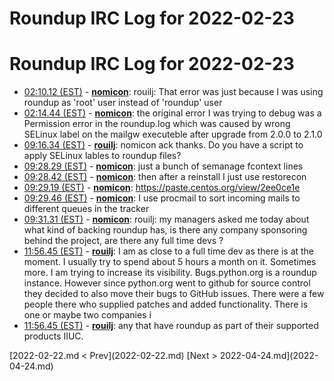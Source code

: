 # Roundup IRC Log for 2022-02-23 #
# Roundup IRC Log for 2022-02-23
* <a href="#02:10.12" id="02:10.12">02:10.12 (EST)</a> - __[nomicon](https://github.com/nomicon)__: rouilj: That error was just because I was using roundup as 'root' user instead of 'roundup' user
* <a href="#02:14.44" id="02:14.44">02:14.44 (EST)</a> - __[nomicon](https://github.com/nomicon)__: the original error I was trying to debug was a Permission error in the roundup.log which was caused by wrong SELinux label on the mailgw executeble after upgrade from 2.0.0 to 2.1.0
* <a href="#09:16.34" id="09:16.34">09:16.34 (EST)</a> - __[rouilj](https://github.com/rouilj)__: nomicon ack thanks. Do you have a script to apply SELinux lables to roundup files?
* <a href="#09:28.29" id="09:28.29">09:28.29 (EST)</a> - __[nomicon](https://github.com/nomicon)__: just a bunch of semanage fcontext lines
* <a href="#09:28.42" id="09:28.42">09:28.42 (EST)</a> - __[nomicon](https://github.com/nomicon)__: then after a reinstall I just use restorecon
* <a href="#09:29.19" id="09:29.19">09:29.19 (EST)</a> - __[nomicon](https://github.com/nomicon)__: <https://paste.centos.org/view/2ee0ce1e>
* <a href="#09:29.46" id="09:29.46">09:29.46 (EST)</a> - __[nomicon](https://github.com/nomicon)__: I use procmail to sort incoming mails to different queues in the tracker
* <a href="#09:31.31" id="09:31.31">09:31.31 (EST)</a> - __[nomicon](https://github.com/nomicon)__: rouilj: my managers asked me today about what kind of backing roundup has, is there any company sponsoring behind the project, are there any full time devs ?
* <a href="#11:56.45" id="11:56.45">11:56.45 (EST)</a> - __[rouilj](https://github.com/rouilj)__: I am as close to a full time dev as there is at the moment. I usually try to spend about 5 hours a month on it. Sometimes more. I am trying to increase its visibility. Bugs.python.org is a roundup instance. However since python.org went to github for source control they decided to also move their bugs to GitHub issues. There were a few people there who supplied patches and added functionality. There is one or maybe two companies i
* <a href="#11:56.45" id="11:56.45">11:56.45 (EST)</a> - __[rouilj](https://github.com/rouilj)__: any that have roundup as part of their supported products IIUC.

<div class="inpage-footer">
[2022-02-22.md < Prev](2022-02-22.md)
[Next > 2022-04-24.md](2022-04-24.md)
</div>
